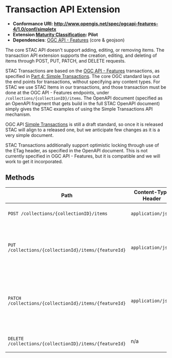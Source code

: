 # Transaction API Extension

- **Conformance URI: <http://www.opengis.net/spec/ogcapi-features-4/1.0/conf/simpletx>**
- **Extension [Maturity Classification](../README.md#extension-maturity): Pilot**
- **Dependencies**: [OGC API - Features](../features) (core & geojson)

The core STAC API doesn't support adding, editing, or removing items.
The transaction API extension supports the creation, editing, and deleting of items through POST, PUT, PATCH, and DELETE requests.

STAC Transactions are based on the [OGC API - Features](https://ogcapi.ogc.org/features/) transactions, as 
specified in [Part 4: Simple Transactions](http://docs.opengeospatial.org/DRAFTS/20-002.html). The core
OGC standard lays out the end points for transactions, without specifying any content types. For STAC we
use STAC Items in our transactions, and those transaction must be done at the OGC API - Features endpoints,
under `/collections/{collectionID}/items`. The OpenAPI document (specified as an OpenAPI fragment that 
gets build in the full STAC OpenAPI document) simply gives the STAC examples of using the
Simple Transactions API mechanism.

OGC API [Simple Transactions](http://docs.opengeospatial.org/DRAFTS/20-002.html) is still a draft standard, so 
once it is released STAC will align to a released one, but we anticipate few changes as it is a very simple document.

STAC Transactions additionally support optimistic locking through use of the ETag header, as specified in the
OpenAPI document. This is not currently specified in OGC API - Features, but it is compatible and we will 
work to get it incorporated.

## Methods

| Path                                                   | Content-Type Header | Description |
| ------------------------------------------------------ | ------------------- | ----------- |
| `POST /collections/{collectionID}/items`               | `application/json`  | Adds a new item to a collection. |
| `PUT /collections/{collectionId}/items/{featureId}`    | `application/json`  | Updates an existing item by ID using a complete item description. |
| `PATCH /collections/{collectionId}/items/{featureId}`  | `application/json`  | Updates an existing item by ID using a partial item description, compliant with [RFC 7386](https://tools.ietf.org/html/rfc7386). |
| `DELETE /collections/{collectionID}/items/{featureId}` | n/a                 | Deletes an existing item by ID. |
